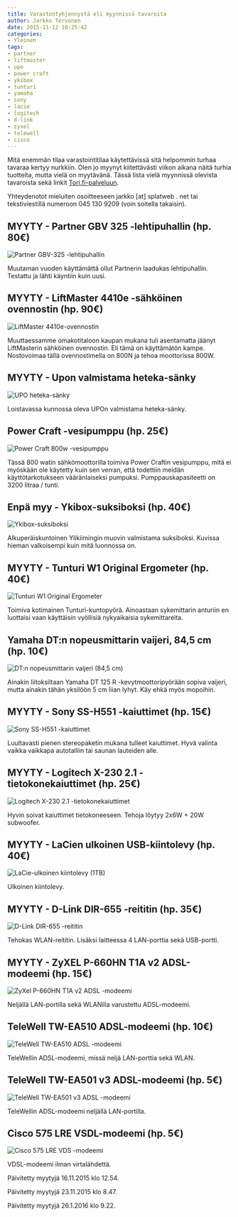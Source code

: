 ```yaml
---
title: Varastontyhjennystä eli myynnissä tavaroita
author: Jarkko Tervonen
date: 2015-11-12 10:25:42
categories:
- Yleinen
tags:
- partner
- liftmaster
- upo
- power craft
- ykibox
- tunturi
- yamaha
- sony
- lacie
- logitech
- d-link
- zyxel
- telewell
- cisco
---
```

Mitä enemmän tilaa varastointitilaa käytettävissä sitä helpommin turhaa tavaraa kertyy nurkkiin. Olen jo myynyt kiitettävästi viikon aikana näitä turhia tuotteita, mutta vielä on myytävänä. Tässä lista vielä myynnissä olevista tavaroista sekä linkit <a href="http://www.tori.fi/">Tori.fi-palveluun</a>.

Yhteydenotot mieluiten osoitteeseen jarkko [at] splatweb . net tai tekstiviestillä numeroon 045 130 9209 (voin soitella takaisin).

## MYYTY - Partner GBV 325 -lehtipuhallin (hp. 80€)

![Partner GBV-325 -lehtipuhallin](./images/partner-gbv-325-lehtipuhallin.jpg)

Muutaman vuoden käyttämättä ollut Partnerin laadukas lehtipuhallin. Testattu ja lähti käyntiin kuin uusi.

## MYYTY - LiftMaster 4410e -sähköinen ovennostin (hp. 90€)

![LiftMaster 4410e-ovennostin](./images/liftmaster-4410e-ovennostin.jpg)

Muuttaessamme omakotitaloon kaupan mukana tuli asentamatta jäänyt LiftMasterin sähköinen ovennostin. Eli tämä on käyttämätön kampe. Nostovoimaa tällä ovennostimella on 800N ja tehoa moottorissa 800W.

## MYYTY - Upon valmistama heteka-sänky

![UPO heteka-sänky](./images/upo-heteka-sanky.jpg)

Loistavassa kunnossa oleva UPOn valmistama heteka-sänky.

## Power Craft -vesipumppu (hp. 25€)

![Power Craft 800w -vesipumppu](./images/power-craft-800w-vesipumppu.jpg)

Tässä 800 watin sähkömoottorilla toimiva Power Craftin vesipumppu, mitä ei myöskään ole käytetty kuin sen verran, että todettiin meidän käyttötarkotukseen vääränlaiseksi pumpuksi. Pumppauskapasiteetti on 3200 litraa / tunti.

## Enpä myy - Ykibox-suksiboksi (hp. 40€)

![Ykibox-suksiboksi](./images/ykibox-suksiboksi.jpg)

Alkuperäiskuntoinen Ylikiimingin muovin valmistama suksiboksi. Kuvissa hieman valkoisempi kuin mitä luonnossa on.

## MYYTY - Tunturi W1 Original Ergometer (hp. 40€)

![Tunturi W1 Original Ergometer](./images/tunturi-w1-original-ergometer.jpg)

Toimiva kotimainen Tunturi-kuntopyörä. Ainoastaan sykemittarin anturiin en luottaisi vaan käyttäisin vyöllisiä nykyaikaisia sykemittareita.

## Yamaha DT:n nopeusmittarin vaijeri, 84,5 cm (hp. 10€)

![DT:n nopeusmittarin vaijeri (84,5 cm)](./images/dt-nopeusmittarin-vaijeri.jpg)

Ainakin liitoksiltaan Yamaha DT 125 R -kevytmoottoripyörään sopiva vaijeri, mutta ainakin tähän yksilöön 5 cm liian lyhyt. Käy ehkä myös mopoihin.

## MYYTY - Sony SS-H551 -kaiuttimet (hp. 15€)

![Sony SS-H551 -kaiuttimet](./images/sony-ss-h551-kaiuttimet.jpg)

Luultavasti pienen stereopaketin mukana tulleet kaiuttimet. Hyvä valinta vaikka vaikkapa autotalliin tai saunan lauteiden alle.

## MYYTY - Logitech X-230 2.1 -tietokonekaiuttimet (hp. 25€)

![Logitech X-230 2.1 -tietokonekaiuttimet](./images/logitech-x-230-2-1.jpg)

Hyvin soivat kaiuttimet tietokoneeseen. Tehoja löytyy 2x6W + 20W subwoofer.

## MYYTY - LaCien ulkoinen USB-kiintolevy (hp. 40€)

![LaCie-ulkoinen kiintolevy (1TB)](./images/lacie-usb-kiintolevy-1tb.jpg)

Ulkoinen kiintolevy.

## MYYTY - D-Link DIR-655 -reititin (hp. 35€)

![D-Link DIR-655 -reititin](./images/d-link-dir-655-router.jpg)

Tehokas WLAN-reititin. Lisäksi laitteessa 4 LAN-porttia sekä USB-portti.

## MYYTY - ZyXEL P-660HN T1A v2 ADSL-modeemi (hp. 15€)

![ZyXel P-660HN T1A v2 ADSL -modeemi](./images/zycel-p-660hn-t1a-v2-adsl-modem.jpg)

Neljällä LAN-portilla sekä WLANilla varustettu ADSL-modeemi.

## TeleWell TW-EA510 ADSL-modeemi (hp. 10€)

![TeleWell TW-EA510 ADSL -modeemi](./images/telewell-tw-ea510-adsl-modem.jpg)

TeleWellin ADSL-modeemi, missä neljä LAN-porttia sekä WLAN.

## TeleWell TW-EA501 v3 ADSL-modeemi (hp. 5€)

![TeleWell TW-EA501 v3 ADSL -modeemi](./images/telewell-tw-ea501-v3-adsl-modem.jpg)

TeleWellin ADSL-modeemi neljällä LAN-portilla.

## Cisco 575 LRE VSDL-modeemi (hp. 5€)

![Cisco 575 LRE VDS -modeemi](./images/cisco-575-lre-vdsl-modem.jpg)

VDSL-modeemi ilman virtalähdettä.

Päivitetty myytyjä 16.11.2015 klo 12.54.

Päivitetty myytyjä 23.11.2015 klo 8.47.

Päivitetty myytyjä 26.1.2016 klo 9.22.
